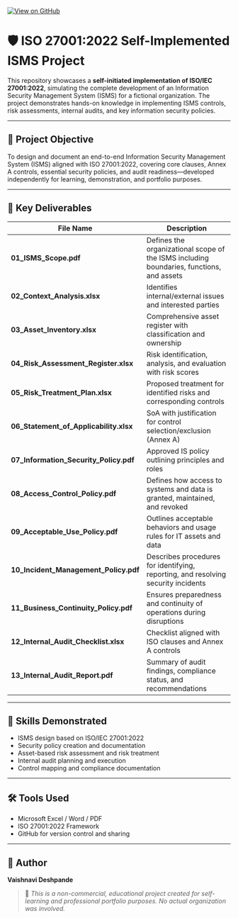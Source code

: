 [![View on GitHub](https://img.shields.io/badge/GitHub-View_Project-blue?logo=github)](https://github.com/VaishnaviDeshpande98/ISO-27001-Self-Initiated-Project)






# 🛡️ ISO 27001:2022 Self-Implemented ISMS Project

This repository showcases a **self-initiated implementation of ISO/IEC 27001:2022**, simulating the complete development of an Information Security Management System (ISMS) for a fictional organization. The project demonstrates hands-on knowledge in implementing ISMS controls, risk assessments, internal audits, and key information security policies.

---

## 🎯 Project Objective

To design and document an end-to-end Information Security Management System (ISMS) aligned with ISO 27001:2022, covering core clauses, Annex A controls, essential security policies, and audit readiness—developed independently for learning, demonstration, and portfolio purposes.

---

## 📁 Key Deliverables

| File Name | Description |
|----------|-------------|
| **01_ISMS_Scope.pdf** | Defines the organizational scope of the ISMS including boundaries, functions, and assets |
| **02_Context_Analysis.xlsx** | Identifies internal/external issues and interested parties |
| **03_Asset_Inventory.xlsx** | Comprehensive asset register with classification and ownership |
| **04_Risk_Assessment_Register.xlsx** | Risk identification, analysis, and evaluation with risk scores |
| **05_Risk_Treatment_Plan.xlsx** | Proposed treatment for identified risks and corresponding controls |
| **06_Statement_of_Applicability.xlsx** | SoA with justification for control selection/exclusion (Annex A) |
| **07_Information_Security_Policy.pdf** | Approved IS policy outlining principles and roles |
| **08_Access_Control_Policy.pdf** | Defines how access to systems and data is granted, maintained, and revoked |
| **09_Acceptable_Use_Policy.pdf** | Outlines acceptable behaviors and usage rules for IT assets and data |
| **10_Incident_Management_Policy.pdf** | Describes procedures for identifying, reporting, and resolving security incidents |
| **11_Business_Continuity_Policy.pdf** | Ensures preparedness and continuity of operations during disruptions |
| **12_Internal_Audit_Checklist.xlsx** | Checklist aligned with ISO clauses and Annex A controls |
| **13_Internal_Audit_Report.pdf** | Summary of audit findings, compliance status, and recommendations |

---

## 🧠 Skills Demonstrated

- ISMS design based on ISO/IEC 27001:2022
- Security policy creation and documentation
- Asset-based risk assessment and risk treatment
- Internal audit planning and execution
- Control mapping and compliance documentation

---

## 🛠️ Tools Used

- Microsoft Excel / Word / PDF
- ISO 27001:2022 Framework
- GitHub for version control and sharing

---

## 👤 Author

**Vaishnavi Deshpande**  


> 📝 *This is a non-commercial, educational project created for self-learning and professional portfolio purposes. No actual organization was involved.*
